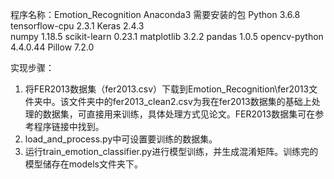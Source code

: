 程序名称：Emotion_Recognition
Anaconda3
需要安装的包
Python 3.6.8
tensorflow-cpu    2.3.1
Keras                              2.4.3   
numpy                              1.18.5
scikit-learn                       0.23.1
matplotlib                         3.2.2
pandas                             1.0.5
opencv-python                      4.4.0.44
Pillow                             7.2.0

实现步骤：
1. 将FER2013数据集（fer2013.csv）下载到Emotion_Recognition\fer2013文件夹中。该文件夹中的fer2013_clean2.csv为我在fer2013数据集的基础上处理的数据集，可直接用来训练，具体处理方式见论文。FER2013数据集可在参考程序链接中找到。
2. load_and_process.py中可设置要训练的数据集。
3. 运行train_emotion_classifier.py进行模型训练，并生成混淆矩阵。训练完的模型储存在models文件夹下。
